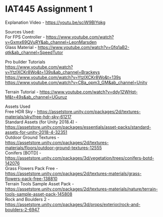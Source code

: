 # IAT445 Assignment 1  
  
Explanation Video - https://youtu.be/sciW9BIYqkg  
  

Sources Used:  
For FPS Controller - https://www.youtube.com/watch?v=Gxmx69QVuRY&ab_channel=LeonMarsden  
Glass Material - https://www.youtube.com/watch?v=Gfq1aB2-qtk&ab_channel=SpeedTutor  
  
Pro builder Tutorials  
https://www.youtube.com/watch?v=YtzIXCKr8Wo&t=139s&ab_channel=Brackeys  
https://www.youtube.com/watch?v=YtzIXCKr8Wo&t=139s  
https://www.youtube.com/watch?v=CBa_opm3_GM&ab_channel=Unity  
  
Terrain Tutorial - https://www.youtube.com/watch?v=ddy12WHqt-M&t=49s&ab_channel=UGuruz  

Assets Used  
Free HDR Sky - https://assetstore.unity.com/packages/2d/textures-materials/sky/free-hdr-sky-61217  
Standard Assets (for Unity 2018.4) - https://assetstore.unity.com/packages/essentials/asset-packs/standard-assets-for-unity-2018-4-32351  
Outdoor Ground Textures - https://assetstore.unity.com/packages/2d/textures-materials/floors/outdoor-ground-textures-12555  
Conifers [BOTD] - https://assetstore.unity.com/packages/3d/vegetation/trees/conifers-botd-142076  
Grass Flowers Pack Free - https://assetstore.unity.com/packages/2d/textures-materials/grass-flowers-pack-free-138810  
Terrain Tools Sample Asset Pack - https://assetstore.unity.com/packages/2d/textures-materials/nature/terrain-tools-sample-asset-pack-145808  
Rock and Boulders 2 - https://assetstore.unity.com/packages/3d/props/exterior/rock-and-boulders-2-6947  


